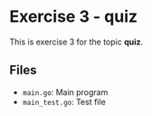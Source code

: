 # Exercise 3 - quiz

This is exercise 3 for the topic **quiz**.

## Files
- `main.go`: Main program
- `main_test.go`: Test file
